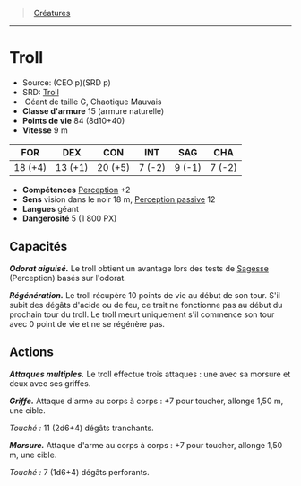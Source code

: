 ﻿---
!Monster
Family: MonsterHD
Type: Géant
Size: G
Alignment: Chaotique Mauvais
ArmorClass: 15 (armure naturelle)
HitPoints: 84 (8d10+40)
Speed: 9 m
Strength: 18 (+4)
Dexterity: 13 (+1)
Constitution: 20 (+5)
Intelligence: ' 7 (-2)'
Wisdom: ' 9 (-1)'
Charisma: ' 7 (-2)'
Skills: '[Perception](hd_abilities_wisdom_perception.md) +2'
Senses: vision dans le noir 18 m, [Perception passive](hd_abilities_dexterity_perception_passive.md) 12
Languages: géant
Challenge: 5 (1 800 PX)
Id: monsters_hd.md#troll
ParentLink: monsters_hd.md#créatures
Name: Troll
ParentName: Créatures
NameLevel: 1
AltName: '[Troll](srd_monsters_troll.md)'
Source: (CEO p)(SRD p)
Attributes: {}
---
> [Créatures](hd_monsters.md)

---

# Troll

- Source: (CEO p)(SRD p)
- SRD: [Troll](srd_monsters_troll.md)
-  Géant de taille G, Chaotique Mauvais
- **Classe d'armure** 15 (armure naturelle)
- **Points de vie** 84 (8d10+40)
- **Vitesse** 9 m

|FOR|DEX|CON|INT|SAG|CHA|
|---|---|---|---|---|---|
|18 (+4)|13 (+1)|20 (+5)| 7 (-2)| 9 (-1)| 7 (-2)|

- **Compétences** [Perception](hd_abilities_wisdom_perception.md) +2
- **Sens** vision dans le noir 18 m, [Perception passive](hd_abilities_dexterity_perception_passive.md) 12
- **Langues** géant
- **Dangerosité** 5 (1 800 PX)

## Capacités

**_Odorat aiguisé._** Le troll obtient un avantage lors des tests de [Sagesse](hd_abilities_wisdom.md) (Perception) basés sur l'odorat.

**_Régénération._** Le troll récupère 10 points de vie au début de son tour. S'il subit des dégâts d'acide ou de feu, ce trait ne fonctionne pas au début du prochain tour du troll. Le troll meurt uniquement s'il commence son tour avec 0 point de vie et ne se régénère pas.

## Actions

**_Attaques multiples._** Le troll effectue trois attaques : une avec sa morsure et deux avec ses griffes.

**_Griffe._** Attaque d'arme au corps à corps : +7 pour toucher, allonge 1,50 m, une cible.

_Touché :_ 11 (2d6+4) dégâts tranchants.

**_Morsure._** Attaque d'arme au corps à corps : +7 pour toucher, allonge 1,50 m, une cible.

_Touché :_ 7 (1d6+4) dégâts perforants.

